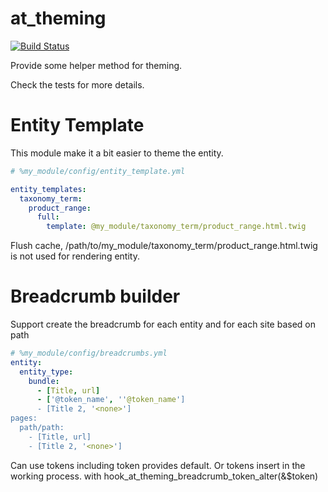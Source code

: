 at_theming
==========

[![Build Status](https://secure.travis-ci.org/andytruong/at_theming.png?branch=7.x-2.x)](http://travis-ci.org/andytruong/at_theming?branch=7.x-2.x)

Provide some helper method for theming.

Check the tests for more details.

Entity Template
==========

This module make it a bit easier to theme the entity.

````yaml
# %my_module/config/entity_template.yml

entity_templates:
  taxonomy_term:
    product_range:
      full:
        template: @my_module/taxonomy_term/product_range.html.twig
````

Flush cache, /path/to/my_module/taxonomy_term/product_range.html.twig is not used
for rendering entity.

Breadcrumb builder
===========
Support create the breadcrumb for each entity and for each site based on path
````yaml
# %my_module/config/breadcrumbs.yml
entity:
  entity_type:
    bundle:
      - [Title, url]
      - ['@token_name', ''@token_name']
      - [Title 2, '<none>']
pages:
  path/path:
    - [Title, url]
    - [Title 2, '<none>']
````
Can use tokens including token provides default.
Or tokens insert in the working process. with hook_at_theming_breadcrumb_token_alter(&$token)